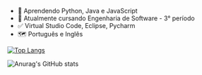 - 📘 Aprendendo Python, Java e JavaScript
- 💬 Atualmente cursando Engenharia de Software - 3° período
- ✅ Virtual Studio Code, Eclipse, Pycharm
- 🗺️ Português e Inglês

[![Top Langs](https://github-readme-stats.vercel.app/api/top-langs/?username=tajratheodoro&layout=donut)](https://github.com/anuraghazra/github-readme-stats)



![Anurag's GitHub stats](https://github-readme-stats.vercel.app/api?username=tajratheodoro&show_icons=true&theme=github_dark)
